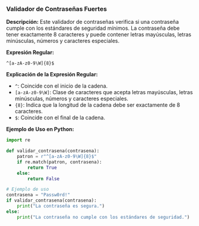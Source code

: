 ### Validador de Contraseñas Fuertes

**Descripción:**
Este validador de contraseñas verifica si una contraseña cumple con los estándares de seguridad mínimos. La contraseña debe tener exactamente 8 caracteres y puede contener letras mayúsculas, letras minúsculas, números y caracteres especiales.

**Expresión Regular:**
```
^[a-zA-z0-9\W]{8}$
```

**Explicación de la Expresión Regular:**
- `^`: Coincide con el inicio de la cadena.
- `[a-zA-z0-9\W]`: Clase de caracteres que acepta letras mayúsculas, letras minúsculas, números y caracteres especiales.
- `{8}`: Indica que la longitud de la cadena debe ser exactamente de 8 caracteres.
- `$`: Coincide con el final de la cadena.

**Ejemplo de Uso en Python:**
```python
import re

def validar_contrasena(contrasena):
    patron = r"^[a-zA-z0-9\W]{8}$"
    if re.match(patron, contrasena):
        return True
    else:
        return False

# Ejemplo de uso
contrasena = "Passw0rd!"
if validar_contrasena(contrasena):
    print("La contraseña es segura.")
else:
    print("La contraseña no cumple con los estándares de seguridad.")
```

